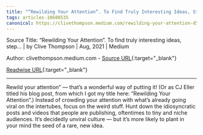 ```yaml
---
title: "“Rewilding Your Attention”. To Find Truly Interesting Ideas, Step… | by Clive Thompson | Aug, 2021 | Medium (220326757)"
tags: articles-10680535
canonical: https://clivethompson.medium.com/rewilding-your-attention-d518ede18855
---
```


Source Title: “Rewilding Your Attention”. To find truly interesting ideas, step… | by Clive Thompson | Aug, 2021 | Medium

Author: clivethompson.medium.com - [Source URL](https://clivethompson.medium.com/rewilding-your-attention-d518ede18855){:target="_blank"}

[Readwise URL](https://readwise.io/open/220326757){:target="_blank"}

---

Rewild your attention” — that’s a wonderful way of putting it! (Or as CJ Eller titled his blog post, from which I got my title here: “Rewilding Your Attention”.)
Instead of crowding your attention with what’s already going viral on the intertubes, focus on the weird stuff. Hunt down the idiosyncratic posts and videos that people are publishing, oftentimes to tiny and niche audiences. It’s decidedly unviral culture — but it’s more likely to plant in your mind the seed of a rare, new idea.
